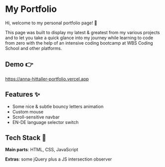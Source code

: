 # My Portfolio

Hi, welcome to my personal portfolio page! 💖

This page was built to display my latest & greatest from my various projects and to let you take a quick glance into my journey while learning to code from zero with the help of an intensive coding bootcamp at WBS Coding School and other platforms.

## Demo 👉

https://anna-hittaller-portfolio.vercel.app

## Features ✨

- Some nice & subtle bouncy letters animation
- Custom mouse
- Scroll-sensitive navbar
- EN-DE language selector switch

## Tech Stack 🌈

**Main parts**: HTML, CSS, JavaScript

**Extras**: some jQuery plus a JS intersection observer
